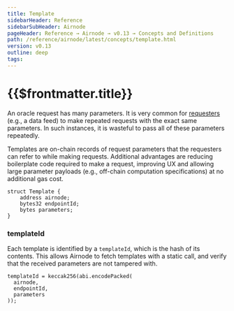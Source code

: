 ```yaml
---
title: Template
sidebarHeader: Reference
sidebarSubHeader: Airnode
pageHeader: Reference → Airnode → v0.13 → Concepts and Definitions
path: /reference/airnode/latest/concepts/template.html
version: v0.13
outline: deep
tags:
---
```


<VersionWarning/>

<PageHeader/>

<SearchHighlight/>

<FlexStartTag/>

# {{$frontmatter.title}}

An oracle request has many parameters. It is very common for
[requesters](/reference/airnode/latest/concepts/requester.md) (e.g., a data
feed) to make repeated requests with the exact same parameters. In such
instances, it is wasteful to pass all of these parameters repeatedly.

Templates are on-chain records of request parameters that the requesters can
refer to while making requests. Additional advantages are reducing boilerplate
code required to make a request, improving UX and allowing large parameter
payloads (e.g., off-chain computation specifications) at no additional gas cost.

```solidity
struct Template {
    address airnode;
    bytes32 endpointId;
    bytes parameters;
}
```

### templateId

Each template is identified by a `templateId`, which is the hash of its
contents. This allows Airnode to fetch templates with a static call, and verify
that the received parameters are not tampered with.

```solidity
templateId = keccak256(abi.encodePacked(
  airnode,
  endpointId,
  parameters
));
```

<FlexEndTag/>
